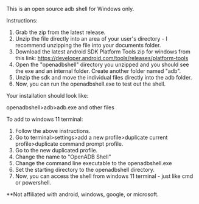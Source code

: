 This is an open source adb shell for Windows only.

Instructions:
1. Grab the zip from the latest release.
2. Unzip the file directly into an area of your user's directory - I recommend unzipping the file into your documents folder.
3. Download the latest android SDK Platform Tools zip for windows from this link: https://developer.android.com/tools/releases/platform-tools
4. Open the "openadbshell" directory you unzipped and you should see the exe and an internal folder. Create another folder named "adb".
5. Unzip the sdk and move the individual files directly into the adb folder.
6. Now, you can run the openadbshell.exe to test out the shell.

Your installation should look like:

openadbshell>adb>adb.exe and other files

To add to windows 11 terminal:
1. Follow the above instructions.
2. Go to terminal>settings>add a new profile>duplicate current profile>duplicate command prompt profile.
3. Go to the new duplicated profile.
4. Change the name to "OpenADB Shell"
5. Change the command line executable to the openadbshell.exe
6. Set the starting directory to the openadbshell directory.
7. Now, you can access the shell from windows 11 terminal - just like cmd or powershell.

**Not affiliated with android, windows, google, or microsoft.
